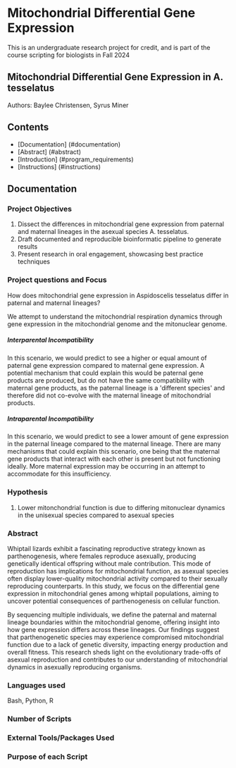 # Mitochondrial Differential Gene Expression
This is an undergraduate research project for credit, and is part of the course
scripting for biologists in Fall 2024

## Mitochondrial Differential Gene Expression in A. tesselatus
Authors: Baylee Christensen, Syrus Miner

## Contents
- [Documentation] (#documentation)
- [Abstract] (#abstract)
- [Introduction] (#program_requirements)
- [Instructions] (#instructions)

## Documentation
### Project Objectives
1. Dissect the differences in mitochondrial gene expression from paternal and
   maternal lineages in the asexual species A. tesselatus.
2. Draft documented and reproducible bioinformatic pipeline to generate results
3. Present research in oral engagement, showcasing best practice techniques

### Project questions and Focus
How does mitochondrial gene expression in Aspidoscelis tesselatus differ in
paternal and maternal lineages?

We attempt to understand the mitochondrial respiration dynamics through gene
expression in the mitochondrial genome and the mitonuclear genome.

##### Interparental Incompatibility
In this scenario, we would predict to see a higher or equal amount of
paternal gene expression compared to maternal gene expression. A potential
mechanism that could explain this would be paternal gene products are
produced, but do not have the same compatibility with maternal gene
products, as the paternal lineage is a 'different species' and therefore
did not co-evolve with the maternal lineage of mitochondrial products.
##### Intraparental Incompatibility
In this scenario, we would predict to see a lower amount of gene expression in
the paternal lineage compared to the maternal lineage. There are many mechanisms
that could explain this scenario, one being that the maternal gene products that
interact with each other is present but not functioning ideally. More maternal
expression may be occurring in an attempt to accommodate for this insufficiency.

### Hypothesis
1. Lower mitonchondrial function is due to differing mitonuclear dynamics in the
   unisexual species compared to asexual species

### Abstract
Whiptail lizards exhibit a fascinating reproductive strategy known as parthenogenesis, where females reproduce asexually, producing genetically identical offspring without male contribution. This mode of reproduction has implications for mitochondrial function, as asexual species often display lower-quality mitochondrial activity compared to their sexually reproducing counterparts. In this study, we focus on the differential gene expression in mitochondrial genes among whiptail populations, aiming to uncover potential consequences of parthenogenesis on cellular function.

By sequencing multiple individuals, we define the paternal and maternal lineage boundaries within the mitochondrial genome, offering insight into how gene expression differs across these lineages. Our findings suggest that parthenogenetic species may experience compromised mitochondrial function due to a lack of genetic diversity, impacting energy production and overall fitness. This research sheds light on the evolutionary trade-offs of asexual reproduction and contributes to our understanding of mitochondrial dynamics in asexually reproducing organisms.
### Languages used
Bash, Python, R

### Number of Scripts

### External Tools/Packages Used

### Purpose of each Script

